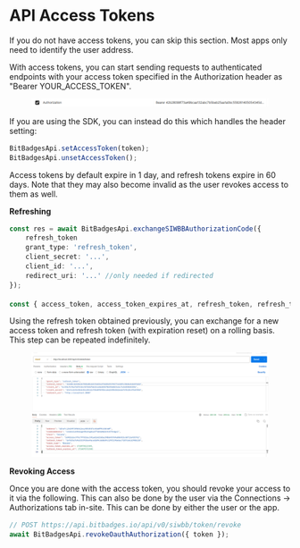 # API Access Tokens

If you do not have access tokens, you can skip this section. Most apps only need to identify the user address.

With access tokens, you can start sending requests to authenticated endpoints with your access token specified in the Authorization header as "Bearer YOUR\_ACCESS\_TOKEN".

<figure><img src="../../../.gitbook/assets/image (96).png" alt=""><figcaption></figcaption></figure>

If you are using the SDK, you can instead do this which handles the header setting:

```typescript
BitBadgesApi.setAccessToken(token);
BitBadgesApi.unsetAccessToken();
```

Access tokens by default expire in 1 day, and refresh tokens expire in 60 days. Note that they may also become invalid as the user revokes access to them as well.&#x20;

**Refreshing**

```typescript
const res = await BitBadgesApi.exchangeSIWBBAuthorizationCode({ 
    refresh_token
    grant_type: 'refresh_token',
    client_secret: '...',
    client_id: '...',
    redirect_uri: '...' //only needed if redirected
});

const { access_token, access_token_expires_at, refresh_token, refresh_token_expires_at } = res;
```

Using the refresh token obtained previously, you can exchange for a new access token and refresh token (with expiration reset) on a rolling basis. This step can be repeated indefinitely.&#x20;

<figure><img src="../../../.gitbook/assets/image (1) (1) (1) (1) (1) (1) (1) (1).png" alt=""><figcaption></figcaption></figure>

**Revoking Access**

Once you are done with the access token, you should revoke your access to it via the following. This can also be done by the user via the Connections -> Authorizations tab in-site. This can be done by either the user or the app.

```typescript
// POST https://api.bitbadges.io/api/v0/siwbb/token/revoke
await BitBadgesApi.revokeOauthAuthorization({ token });
```
